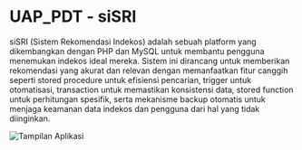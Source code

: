 # UAP_PDT - siSRI
siSRI (Sistem Rekomendasi Indekos) adalah sebuah platform yang dikembangkan dengan PHP dan MySQL untuk membantu pengguna menemukan indekos ideal mereka. Sistem ini dirancang untuk memberikan rekomendasi yang akurat dan relevan dengan memanfaatkan fitur canggih seperti stored procedure untuk efisiensi pencarian, trigger untuk otomatisasi, transaction untuk memastikan konsistensi data, stored function untuk perhitungan spesifik, serta mekanisme backup otomatis untuk menjaga keamanan data indekos dan pengguna dari hal yang tidak diinginkan.

![Tampilan Aplikasi]([images/screenshot.png](https://github.com/swasitatriwidhyaa/UAP_PDT/blob/main/assets/img/siSri.png))

